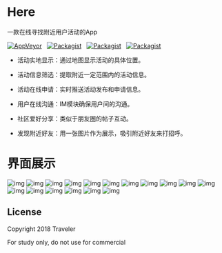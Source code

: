 # Here
一款在线寻找附近用户活动的App

[![AppVeyor](https://img.shields.io/badge/build-passing-green.svg)](https://github.com/old-traveler/Here)&nbsp;&nbsp;
[![Packagist](https://img.shields.io/badge/download-27M-red.svg)](https://pan.baidu.com/s/14ZptwMeYOEo17Vl2qRT7tQ)&nbsp;&nbsp;
[![Packagist](https://img.shields.io/badge/API-25+-blue.svg)](https://github.com/old-traveler/Here)&nbsp;&nbsp;
[![Packagist](https://img.shields.io/badge/Version-1.0.0-green.svg)](https://github.com/old-traveler/Here)


* 活动实地显示：通过地图显示活动的具体位置。

* 活动信息筛选：提取附近一定范围内的活动信息。

* 活动在线申请：实时推送活动发布和申请信息。

* 用户在线沟通：IM模块确保用户间的沟通。

* 社区爱好分享：类似于朋友圈的帖子互动。

* 发现附近好友：用一张图片作为展示，吸引附近好友来打招呼。


# 界面展示

![img](https://github.com/old-traveler/Here/blob/master/img/S80312-163028.jpg)
![img](https://github.com/old-traveler/Here/blob/master/img/S80312-163039.jpg)
![img](https://github.com/old-traveler/Here/blob/master/img/S80312-163045.jpg)
![img](https://github.com/old-traveler/Here/blob/master/img/S80312-163058.jpg)
![img](https://github.com/old-traveler/Here/blob/master/img/S80312-163122.jpg)
![img](https://github.com/old-traveler/Here/blob/master/img/S80312-163228.jpg)
![img](https://github.com/old-traveler/Here/blob/master/img/S80312-163242.jpg)
![img](https://github.com/old-traveler/Here/blob/master/img/S80312-163358.jpg)
![img](https://github.com/old-traveler/Here/blob/master/img/S80312-163430.jpg)
![img](https://github.com/old-traveler/Here/blob/master/img/S80312-163438.jpg)
![img](https://github.com/old-traveler/Here/blob/master/img/S80312-163508.jpg)
![img](https://github.com/old-traveler/Here/blob/master/img/S80312-163624.jpg)
![img](https://github.com/old-traveler/Here/blob/master/img/S80312-163637.jpg)
![img](https://github.com/old-traveler/Here/blob/master/img/S80312-163855.jpg)
![img](https://github.com/old-traveler/Here/blob/master/img/S80312-164610.jpg)
![img](https://github.com/old-traveler/Here/blob/master/img/S80312-164647.jpg)
![img](https://github.com/old-traveler/Here/blob/master/img/S80312-164703.jpg)

## License
Copyright 2018 Traveler

For study only, do not use for commercial




